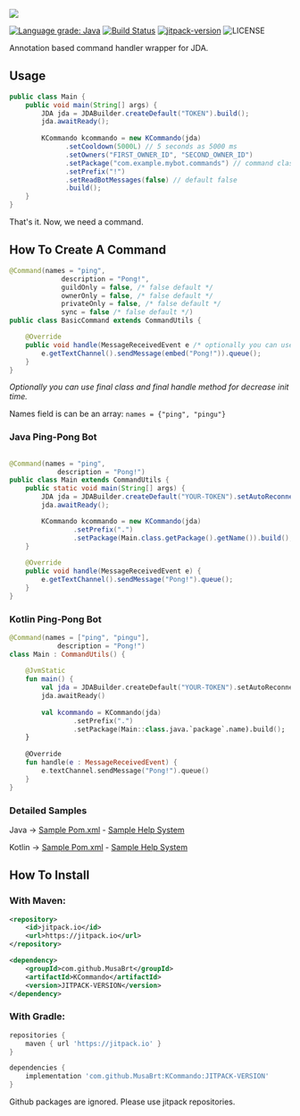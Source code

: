 ![](http://image-write-app.herokuapp.com/?x=880&y=33&size=130&text=koply&url=https%3A%2F%2Fimage-write-app.herokuapp.com%2F%3Fx%3D45%26y%3D25%26size%3D150%26text%3DKCommando%26url%3Dhttps%3A%2F%2Fwww.afcapital.ru%2Fa%2Fpgs%2Fimages%2Fcontent-grid-bg.png)

[![Language grade: Java](https://img.shields.io/lgtm/grade/java/g/MusaBrt/KCommando.svg?logo=lgtm&logoWidth=18)](https://lgtm.com/projects/g/MusaBrt/KCommando/context:java)
[![Build Status](https://travis-ci.com/musabrt/kcommando.svg?branch=master)](https://travis-ci.com/musabrt/kcommando)
[![jitpack-version](https://jitpack.io/v/MusaBrt/KCommando.svg)](https://jitpack.io/#MusaBrt/KCommando)
![LICENSE](https://img.shields.io/github/license/MusaBrt/KCommando?style=flat)

Annotation based command handler wrapper for JDA.

## Usage
```java
public class Main {
    public void main(String[] args) {
        JDA jda = JDABuilder.createDefault("TOKEN").build();
        jda.awaitReady();
        
        KCommando kcommando = new KCommando(jda)
              .setCooldown(5000L) // 5 seconds as 5000 ms
              .setOwners("FIRST_OWNER_ID", "SECOND_OWNER_ID")
              .setPackage("com.example.mybot.commands") // command classes package path
              .setPrefix("!")
              .setReadBotMessages(false) // default false
              .build();
    }
}
```

That's it. Now, we need a command.

## How To Create A Command
```java
@Command(names = "ping",
             description = "Pong!",
             guildOnly = false, /* false default */
             ownerOnly = false, /* false default */
             privateOnly = false, /* false default */
             sync = false /* false default */)
public class BasicCommand extends CommandUtils {

    @Override
    public void handle(MessageReceivedEvent e /* optionally you can use the Params parameter*/) {
        e.getTextChannel().sendMessage(embed("Pong!")).queue();
    }
}
```
_Optionally you can use final class and final handle method for decrease init time._

Names field is can be an array: `names = {"ping", "pingu"}`

### Java Ping-Pong Bot
```java

@Command(names = "ping",
            description = "Pong!")
public class Main extends CommandUtils {
    public static void main(String[] args) {
        JDA jda = JDABuilder.createDefault("YOUR-TOKEN").setAutoReconnect(true).build();
        jda.awaitReady();

        KCommando kcommando = new KCommando(jda)
                .setPrefix(".")
                .setPackage(Main.class.getPackage().getName()).build();
    }
    
    @Override
    public void handle(MessageReceivedEvent e) {
        e.getTextChannel().sendMessage("Pong!").queue();
    }    
}
```

### Kotlin Ping-Pong Bot
```kotlin
@Command(names = ["ping", "pingu"], 
            description = "Pong!")
class Main : CommandUtils() {
    
    @JvmStatic
    fun main() {
        val jda = JDABuilder.createDefault("YOUR-TOKEN").setAutoReconnect(true).build()
        jda.awaitReady()
        
        val kcommando = KCommando(jda)
                .setPrefix(".")
                .setPackage(Main::class.java.`package`.name).build();
    }
    
    @Override
    fun handle(e : MessageReceivedEvent) {
        e.textChannel.sendMessage("Pong!").queue()
    }
}
```

### Detailed Samples
Java -> [Sample Pom.xml](https://github.com/MusaBrt/KCommando/blob/master/java-sample/pom.xml) - [Sample Help System](https://github.com/MusaBrt/KCommando/blob/master/java-sample/src/me/koply/javasample/SampleBot.java)

Kotlin -> [Sample Pom.xml](https://github.com/MusaBrt/KCommando/blob/master/kotlin-sample/pom.xml) - [Sample Help System](https://github.com/MusaBrt/KCommando/blob/master/kotlin-sample/src/me/koply/kotlinsample/SampleBot.kt)

## How To Install
### With Maven:
```xml
<repository>
    <id>jitpack.io</id>
    <url>https://jitpack.io</url>
</repository>

<dependency>
    <groupId>com.github.MusaBrt</groupId>
    <artifactId>KCommando</artifactId>
    <version>JITPACK-VERSION</version>
</dependency>
```
### With Gradle:
```gradle
repositories {
    maven { url 'https://jitpack.io' }
}

dependencies {
    implementation 'com.github.MusaBrt:KCommando:JITPACK-VERSION'
}
```

Github packages are ignored. Please use jitpack repositories.
